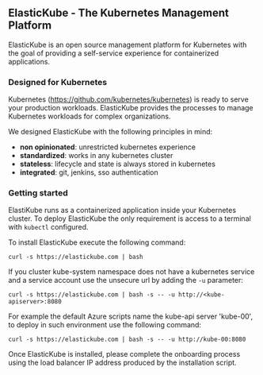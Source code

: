 ## ElasticKube - The Kubernetes Management Platform

ElasticKube is an open source management platform for Kubernetes with the goal of providing a self-service experience for containerized applications.


### Designed for Kubernetes

Kubernetes (https://github.com/kubernetes/kubernetes) is ready to serve your production workloads. ElasticKube provides the processes to manage Kubernetes workloads for complex organizations.

We designed ElasticKube with the following principles in mind:

* **non opinionated**: unrestricted kubernetes experience
* **standardized**: works in any kubernetes cluster
* **stateless**: lifecycle and state is always stored in kubernetes
* **integrated**: git, jenkins, sso authentication

### Getting started

ElastiKube runs as a containerized application inside your Kubernetes cluster. To deploy ElasticKube the only requirement is access to a terminal with `kubectl` configured.

To install ElasticKube execute the following command:

  `curl -s https://elastickube.com | bash`

If you cluster kube-system namespace does not have a kubernetes service and a service account use the unsecure url by adding the `-u` parameter:

  `curl -s https://elastickube.com | bash -s -- -u http://<kube-apiserver>:8080`

For example the default Azure scripts name the kube-api server 'kube-00', to deploy in such environment use the following command:

  `curl -s https://elastickube.com | bash -s -- -u http://kube-00:8080`

Once ElasticKube is installed, please complete the onboarding process using the load balancer IP address produced by the installation script.
